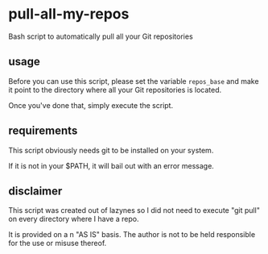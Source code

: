 # pull-all-my-repos
Bash script to automatically pull all your Git repositories

## usage
Before you can use this script, please set the variable `repos_base` and make it point to the directory where all your Git repositories is located.

Once you've done that, simply execute the script.

## requirements
This script obviously needs git to be installed on your system.

If it is not in your $PATH, it will bail out with an error message.


## disclaimer
This script was created out of lazynes so I did not need to execute "git pull" on every directory where I have a repo.

It is provided on a n "AS IS" basis. The author is not to be held responsible for the use or misuse thereof.
